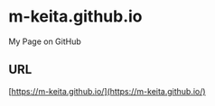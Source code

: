 # m-keita.github.io
My Page on GitHub

## URL
[https://m-keita.github.io/](https://m-keita.github.io/)
